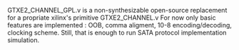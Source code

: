 GTXE2_CHANNEL_GPL.v is a non-synthesizable open-source replacement for a propriate xilinx's primitive GTXE2_CHANNEL.v
For now only basic features are implemented : OOB, comma aligment, 10-8 encoding/decoding, clocking scheme. 
Still, that is enough to run SATA protocol implementation simulation.

